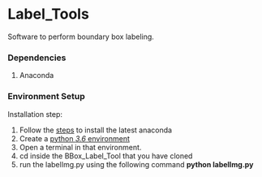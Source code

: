 # Label_Tools
Software to perform boundary box labeling.


### Dependencies
1. Anaconda

### Environment Setup
Installation step:
1. Follow the [steps](https://docs.anaconda.com/anaconda/install/windows/) to install the latest anaconda
2. Create a [python *3.6* environment ](https://docs.anaconda.com/anaconda/navigator/tutorials/create-python35-environment/)
3. Open a terminal in that environment.
4. cd inside the BBox_Label_Tool that you have cloned
5. run the labelImg.py using the following command
**python labelImg.py**

